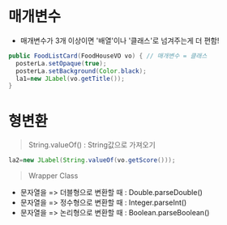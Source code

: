 # 매개변수
- 매개변수가 3개 이상이면 '배열'이나 '클래스'로 넘겨주는게 더 편함!
```java
public FoodListCard(FoodHouseVO vo) { // 매개변수 = 클래스
  posterLa.setOpaque(true);
  posterLa.setBackground(Color.black);
  la1=new JLabel(vo.getTitle());
}
```

# 형변환
> String.valueOf() : String값으로 가져오기
```java
la2=new JLabel(String.valueOf(vo.getScore()));
```
> Wrapper Class
- 문자열을 => 더블형으로 변환할 때 : Double.parseDouble()
- 문자열을 => 정수형으로 변환할 때 : Integer.parseInt()
- 문자열을 => 논리형으로 변환할 때 : Boolean.parseBoolean()
